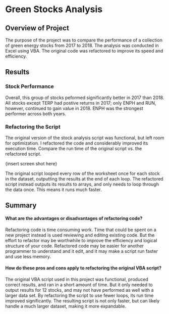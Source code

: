 # Green Stocks Analysis
## Overview of Project
The purpose of the project was to compare the performance of a collection of green energy stocks from 2017 to 2018. The analysis was conducted in Excel using VBA. The original code was refactored to improve its speed and efficiency.

## Results
### Stock Performance
Overall, this group of stocks peformed significantly better in 2017 than 2018. All stocks except TERP had postive returns in 2017; only ENPH and RUN, however, continued to gain value in 2018. ENPH was the strongest performer across both years. 

### Refactoring the Script
The original version of the stock analysis script was functional, but left room for optimization. I refactored the code and considerably improved its execution time. Compare the run time of the original script vs. the refactored script.

{insert screen shot here}

The original script looped every row of the worksheet once for each stock in the dataset, outputting the results at the end of each loop. The refactored script instead outputs its results to arrays, and only needs to loop through the data once. This means it runs much faster.

## Summary
#### What are the advantages or disadvantages of refactoring code?
Refactoring code is time consuming work. Time that could be spent on a new project instead is used reviewing and editing existing code. But the effort to refactor may be worthwhile to improve the efficiency and logical structure of your code. Refactored code may be easier for another programmer to understand and it edit, and it may make a script run faster and use less memory.

#### How do these pros and cons apply to refactoring the original VBA script?

The original VBA script used in this project was functional, produced correct results, and ran in a short amount of time. But it only needed to output results for 12 stocks, and may not have performed as well with a larger data set. By refactoring the script to use fewer loops, its run time improved significantly. The resulting script is not only faster, but can likely handle a much larger dataset, making it more expandable.
